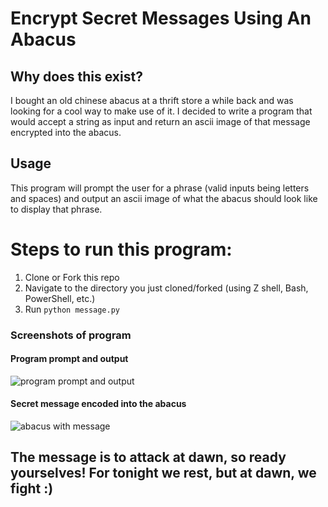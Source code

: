 # Encrypt Secret Messages Using An Abacus

## Why does this exist?
I bought an old chinese abacus at a thrift store a while back and was looking for a cool way to make use of it. I decided to write a program that would accept a string as input and return an ascii image of that message encrypted into the abacus. 

## Usage
This program will prompt the user for a phrase (valid inputs being letters and spaces) and output an ascii image of what the abacus should look like to display that phrase. 

# Steps to run this program:
1) Clone or Fork this repo
2) Navigate to the directory you just cloned/forked (using Z shell, Bash, PowerShell, etc.)
3) Run `python message.py`

### Screenshots of program

#### Program prompt and output
![program prompt and output](https://bigpictureprogrammer.com/wp-content/uploads/2020/05/abacus_UI_prompt_and_output500x600.jpeg?raw=true)

#### Secret message encoded into the abacus
![abacus with message](https://bigpictureprogrammer.com/wp-content/uploads/2020/05/abacus_with_encrypted_message500x600.jpeg?raw=true)

## The message is to attack at dawn, so ready yourselves! For tonight we rest, but at dawn, we fight :)
